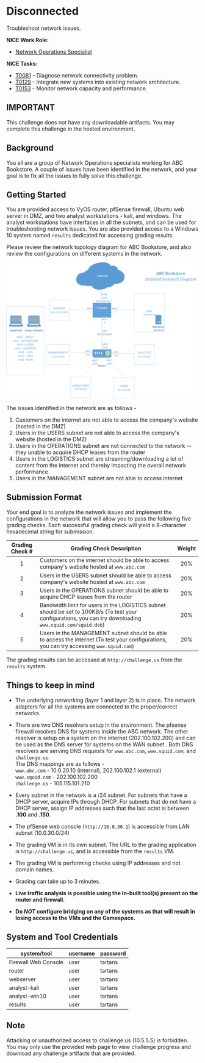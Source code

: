 # Disconnected

Troubleshoot network issues. 


**NICE Work Role:** 


- [Network Operations Specialist](https://niccs.cisa.gov/workforce-development/nice-framework) 


**NICE Tasks:**


- [T0081](https://niccs.cisa.gov/workforce-development/nice-framework) - Diagnose network connectivity problem.
- [T0129](https://niccs.cisa.gov/workforce-development/nice-framework) - Integrate new systems into existing network architecture.
- [T0153](https://niccs.cisa.gov/workforce-development/nice-framework) - Monitor network capacity and performance.


## IMPORTANT

This challenge does not have any downloadable artifacts. You may complete this challenge in the hosted environment. 


## Background

You all are a group of Network Operations specialists working for ABC Bookstore. A couple of issues have been identified in the network, and your goal is to fix all the issues to fully solve this challenge.


## Getting Started

You are provided access to VyOS router, pfSense firewall, Ubuntu web server in DMZ, and two analyst workstations - kali, and windows. The analyst workstations have interfaces in all the subnets, and can be used for troubleshooting network issues. You are also provided access to a Windows 10 system named `results` dedicated for accessing grading results. 


Please review the network topology diagram for ABC Bookstore, and also review the configurations on different systems in the network.


<img src="solution/screenshots/network-diagram.png">

The issues identified in the network are as follows - 

1. Customers on the internet are not able to access the company's website (hosted in the DMZ)
2. Users in the USERS subnet are not able to access the company's website (hosted in the DMZ) 
3. Users in the OPERATIONS subnet are not connected to the network -- they unable to acquire DHCP leases from the router
4. Users in the LOGISTICS subnet are streaming/downloading a lot of content from the internet and thereby impacting the overall network performance 
5. Users in the MANAGEMENT subnet are not able to access internet

## Submission Format

Your end goal is to analyze the network issues and implement the configurations in the network that will allow you to pass the following five grading checks. Each successful grading check will yield a 8-character hexadecimal string for submission.

| Grading Check # | Grading Check Description                                    | Weight |
| :-------------: | ------------------------------------------------------------ | :-------: |
|        1        | Customers on the internet should be able to access company's website hosted at `www.abc.com` |    20%    |
|        2        | Users in the USERS subnet should be able to access company's website hosted at `www.abc.com` |    20%    |
|        3        | Users in the OPERATIONS subnet should be able to acquire DHCP leases from the router |    20%    |
|        4        | Bandwidth limit for users in the LOGISTICS subnet should be set to 100KB/s (To test your configurations, you can try downloading `www.squid.com/squid.deb`) |    20%    |
|        5        | Users in the MANAGEMENT subnet should be able to access the internet (To test your configurations, you can try accessing `www.squid.com`) |    20%    |

The grading results can be accessed at `http://challenge.us` from the `results` system. 

## Things to keep in mind

- The underlying networking (layer 1 and layer 2) is in place. The network adapters for all the systems are connected to the proper/correct networks.

- There are two DNS resolvers setup in the environment. The pfsense firewall resolves DNS for systems inside the ABC network. The other resolver is setup on a system  on the internet (202.100.102.200) and can be used as the DNS server for systems on the WAN subnet . Both DNS resolvers are serving DNS requests for `www.abc.com`, `www.squid.com`, and `challenge.us`. 
<br>The DNS mappings are as follows - 
<br>`www.abc.com` - 10.0.20.10 (internal), 202.100.102.1 (external)
<br>`www.squid.com` - 202.100.102.200
<br>`challenge.us` - 105.115.101.210
- Every subnet in the network is a /24 subnet. For subnets that have a DHCP server, acquire IPs through DHCP. For subnets that do not have a DHCP server, assign IP addresses such that the last octet is between **.100** and **.150**. 
- The pfSense web console (`http://10.0.30.1`) is accessible from LAN subnet (10.0.30.0/24)
- The grading VM is in its own subnet. The URL to the grading application is `http://challenge.us`, and is accessible from the `results` VM. 
- The grading VM is performing checks using IP addresses and not domain names.
- Grading can take up to 3 minutes.
- **Live traffic analysis is possible using the in-built tool(s) present on the router and firewall.**
- **Do *NOT* configure bridging on any of the systems as that will result in losing access to the VMs and the Gamespace.**

## System and Tool Credentials

| system/tool | username | password |
|-------------|----------|----------|
| Firewall Web Console  | user     | tartans  |
| router    | user    | tartans |
| webserver      | user     | tartans  |
| analyst-kali   |   user    |  tartans  |
| analyst-win10     |   user    |   tartans |
| results | user | tartans |

## Note
Attacking or unauthorized access to challenge.us (10.5.5.5) is forbidden. You may only use the provided web page to view challenge progress and download any challenge artifacts that are provided.
